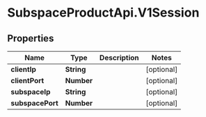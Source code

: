 # SubspaceProductApi.V1Session

## Properties

Name | Type | Description | Notes
------------ | ------------- | ------------- | -------------
**clientIp** | **String** |  | [optional] 
**clientPort** | **Number** |  | [optional] 
**subspaceIp** | **String** |  | [optional] 
**subspacePort** | **Number** |  | [optional] 


